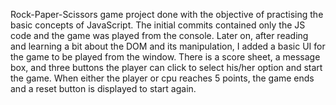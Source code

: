 Rock-Paper-Scissors game project done with the objective of practising the basic concepts of JavaScript. The initial commits contained only the JS code and the game was played from the console. 
Later on, after reading and learning a bit about the DOM and its manipulation, I added a basic UI for the game to be played from the window. There is a score sheet, a message box, and three buttons the player can click to select his/her option and start the game.
When either the player or cpu reaches 5 points, the game ends and a reset button is displayed to start again.    